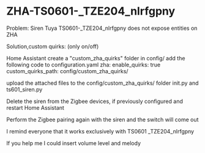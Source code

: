 # ZHA-TS0601-_TZE204_nlrfgpny
Problem: 
Siren Tuya TS0601-_TZE204_nlrfgpny does not expose entities on ZHA

Solution,custom quirks: (only on/off)

Home Assistant
create a "custom_zha_quirks" folder in config/
add the following code to configuration.yaml
zha:
enable_quirks: true
custom_quirks_path: config/custom_zha_quirks/

upload the attached files to the config/custom_zha_quirks/ folder
init.py and ts601_siren.py

Delete the siren from the Zigbee devices, if previously configured and restart Home Assistant

Perform the Zigbee pairing again with the siren and the switch will come out

I remind everyone that it works exclusively with TS0601 _TZE204_nlrfgpny

If you help me I could insert volume level and melody

